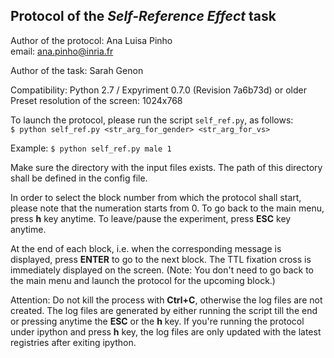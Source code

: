 ## Protocol of the *Self-Reference Effect* task

Author of the protocol: Ana Luisa Pinho   
email: ana.pinho@inria.fr  

Author of the task: Sarah Genon  

Compatibility: Python 2.7 / Expyriment 0.7.0 (Revision 7a6b73d) or older
Preset resolution of the screen: 1024x768

To launch the protocol, please run the script `self_ref.py`, as follows:   
`$ python self_ref.py <str_arg_for_gender> <str_arg_for_vs>`

Example:
`$ python self_ref.py male 1`

Make sure the directory with the input files exists. The path of this directory shall be defined in the config file.

In order to select the block number from which the protocol shall start, please note that the numeration starts from 0.
To go back to the main menu, press __h__ key anytime. To leave/pause the experiment, press __ESC__ key anytime.

At the end of each block, i.e. when the corresponding message is displayed, press __ENTER__ to go to the next block. The TTL fixation cross is immediately displayed on the screen. (Note: You don't need to go back to the main menu and launch the protocol for the upcoming block.)

Attention: Do not kill the process with __Ctrl+C__, otherwise the log files are not created. The log files are generated by either running the script till the end or pressing anytime the __ESC__ or the __h__ key. If you're running the protocol under ipython and press __h__ key, the log files are only updated with the latest registries after exiting ipython.
